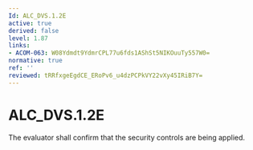 ```yaml
---
Id: ALC_DVS.1.2E
active: true
derived: false
level: 1.87
links:
- ACOM-063: W08Ydmdt9YdmrCPL77u6fds1AShSt5NIKOuuTy557W0=
normative: true
ref: ''
reviewed: tRRfxgeEgdCE_ERoPv6_u4dzPCPkVY22vXy45IRiB7Y=
---
```


# ALC_DVS.1.2E

The evaluator shall confirm that the security controls are being applied.